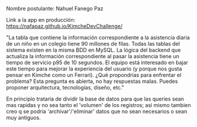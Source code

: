 Nombre postulante: Nahuel Fanego Paz

Link a la app en producción: https://nafapaz.github.io/KimcheDevChallenge/

"La tabla que contiene la información correspondiente a la asistencia diaria de un niño en un colegio tiene 90 millones de filas. Todas las tablas del sistema existen en la misma BDD en MySQL. La lógica del backend que actualiza la información correspondiente al pasar la asistencia tiene un tiempo de servicio p95 de 10 segundos. El equipo está interesado en bajar este tiempo para mejorar la experiencia del usuario (y porque nos gusta pensar en Kimche como un Ferrari). ¿Qué propondrías para enfrentar el problema? Esta pregunta es abierta, no hay respuestas malas. Puedes proponer arquitectura, tecnologías, diseño, etc."

En principio trataria de dividir la base de datos para que las queries sean mas rapidas y no sea tanto el 'volumen' de los registros; asi mismo tambien creo q se podria 'archivar'/'eliminar' datos que no sean necesarios o sean muy antiguos.
